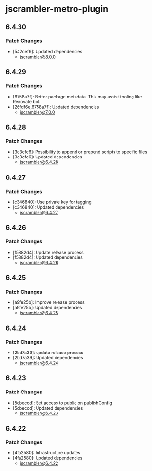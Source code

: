 # jscrambler-metro-plugin

## 6.4.30

### Patch Changes

- [542cef9]: Updated dependencies
  - jscrambler@8.0.0

## 6.4.29

### Patch Changes

- [6758a7f]: Better package metadata. This may assist tooling like Renovate bot.
- [26fdf6e,6758a7f]: Updated dependencies
  - jscrambler@7.0.0

## 6.4.28

### Patch Changes

- [3d3cfc6]: Possibility to append or prepend scripts to specific files
- [3d3cfc6]: Updated dependencies
  - jscrambler@6.4.28

## 6.4.27

### Patch Changes

- [c346840]: Use private key for tagging
- [c346840]: Updated dependencies
  - jscrambler@6.4.27

## 6.4.26

### Patch Changes

- [f5882d4]: Update release process
- [f5882d4]: Updated dependencies
  - jscrambler@6.4.26

## 6.4.25

### Patch Changes

- [a9fe25b]: Improve release process
- [a9fe25b]: Updated dependencies
  - jscrambler@6.4.25

## 6.4.24

### Patch Changes

- [2bd7a39]: update release process
- [2bd7a39]: Updated dependencies
  - jscrambler@6.4.24

## 6.4.23

### Patch Changes

- [5cbeccd]: Set access to public on publishConfig
- [5cbeccd]: Updated dependencies
  - jscrambler@6.4.23

## 6.4.22

### Patch Changes

- [4fa2580]: Infrastructure updates
- [4fa2580]: Updated dependencies
  - jscrambler@6.4.22
